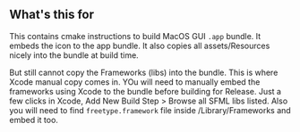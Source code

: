 ## What's this for

This contains cmake instructions to build MacOS GUI `.app` bundle. It embeds the icon to the app bundle.  It also copies all assets/Resources nicely into the bundle at build time. 

But still cannot copy the Frameworks (libs) into the bundle. This is where Xcode manual copy comes in. YOu will need to manually embed the frameworks using Xcode to the bundle before 
building for Release. Just a few clicks in Xcode, Add New Build Step > Browse all SFML libs listed. Also you will need to find `freetype.framework` file inside /Library/Frameworks and embed it too.
